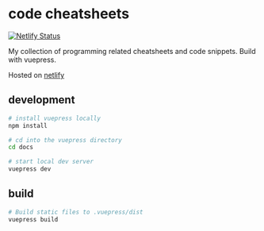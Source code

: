 # code cheatsheets

[![Netlify Status](https://api.netlify.com/api/v1/badges/697162c8-402e-4d75-86a6-eb03cecde780/deploy-status)](https://app.netlify.com/sites/notes-dnlvgl/deploys)

My collection of programming related cheatsheets and code snippets. Build with vuepress.

Hosted on [netlify](https://notes-dnlvgl.netlify.com/)

## development

```bash
# install vuepress locally
npm install

# cd into the vuepress directory
cd docs

# start local dev server
vuepress dev
```

## build

```bash
# Build static files to .vuepress/dist
vuepress build
```
